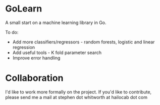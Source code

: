 GoLearn
=======

A small start on a machine learning library in Go.

To do:

* Add more classifiers/regressors - random forests, logistic and linear regression
* Add useful tools - K fold parameter search
* Improve error handling

Collaboration
=============

I'd like to work more formally on the project. If you'd like to contribute, please send me a mail at stephen dot whitworth at hailocab dot com

